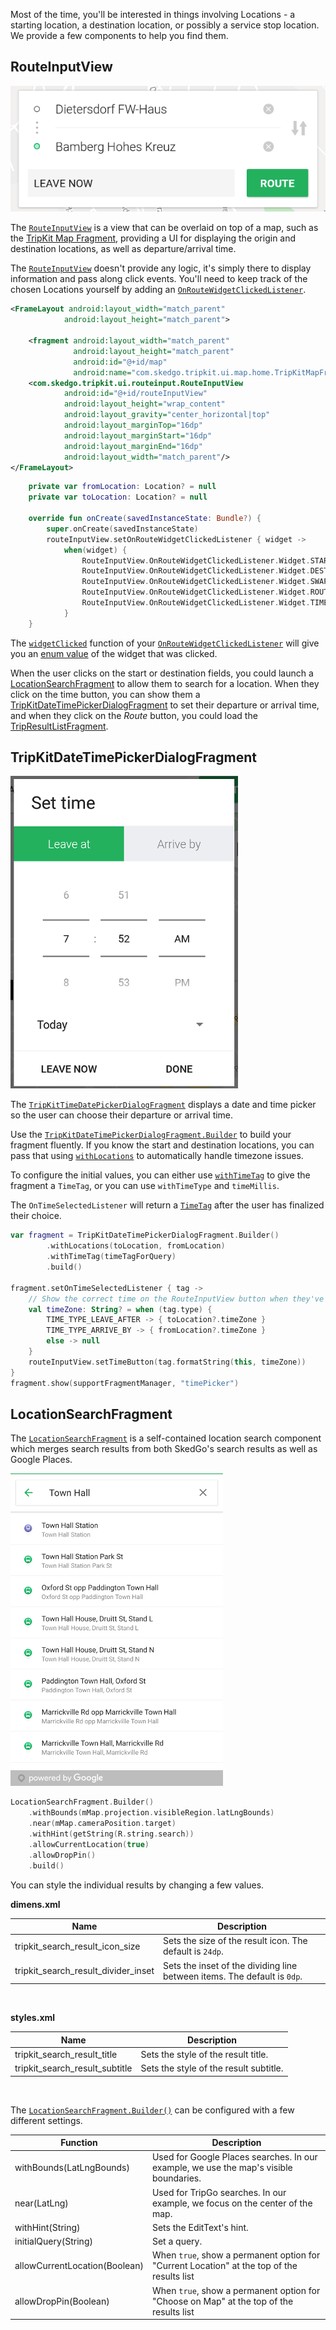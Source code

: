Most of the time, you'll be interested in things involving Locations - a starting location, a destination location,
or possibly a service stop location. We provide a few components to help you find them.

## RouteInputView
![RouteInputView](img/RouteInputView.png)

The [`RouteInputView`](tripkit-android/com.skedgo.tripkit.ui.routeinput/-route-input-view/index.md) is a view that can be overlaid on top of a map, such as the  [TripKit Map Fragment](tripkit_map_fragment.md), 
providing a UI for displaying the origin and destination locations, as well as departure/arrival time.

The [`RouteInputView`](tripkit-android/com.skedgo.tripkit.ui.routeinput/-route-input-view/index.md) doesn't provide any logic, it's simply there to display information and pass along click events.
You'll need to keep track of the chosen Locations yourself by adding an [`OnRouteWidgetClickedListener`](tripkit-android/com.skedgo.tripkit.ui.routeinput/-route-input-view/-on-route-widget-clicked-listener/index.md).

```xml
<FrameLayout android:layout_width="match_parent"
            android:layout_height="match_parent">

    <fragment android:layout_width="match_parent"
              android:layout_height="match_parent"
              android:id="@+id/map"
              android:name="com.skedgo.tripkit.ui.map.home.TripKitMapFragment"/>
    <com.skedgo.tripkit.ui.routeinput.RouteInputView
            android:id="@+id/routeInputView"
            android:layout_height="wrap_content"
            android:layout_gravity="center_horizontal|top"
            android:layout_marginTop="16dp"
            android:layout_marginStart="16dp"
            android:layout_marginEnd="16dp"
            android:layout_width="match_parent"/>
</FrameLayout>
```

```kotlin
    private var fromLocation: Location? = null
    private var toLocation: Location? = null

    override fun onCreate(savedInstanceState: Bundle?) {
        super.onCreate(savedInstanceState)
        routeInputView.setOnRouteWidgetClickedListener { widget ->
            when(widget) {
                RouteInputView.OnRouteWidgetClickedListener.Widget.START -> showSearchForStart()
                RouteInputView.OnRouteWidgetClickedListener.Widget.DESTINATION -> showSearchForDestination()
                RouteInputView.OnRouteWidgetClickedListener.Widget.SWAPPED -> startAndDestinationSwapped()
                RouteInputView.OnRouteWidgetClickedListener.Widget.ROUTE ->routeButtonSelected()
                RouteInputView.OnRouteWidgetClickedListener.Widget.TIME -> timeButtonSelected()
            }
    }
```

The [`widgetClicked`](tripkit-android/com.skedgo.tripkit.ui.routeinput/-route-input-view/-on-route-widget-clicked-listener/widget-clicked.md) 
function of your  [`OnRouteWidgetClickedListener`](tripkit-android/com.skedgo.tripkit.ui.routeinput/-route-input-view/-on-route-widget-clicked-listener/index.md) will give you an [enum value](tripkit-android/com.skedgo.tripkit.ui.routeinput/-route-input-view/-on-route-widget-clicked-listener/-widget/index.md) of the widget that was 
clicked.

When the user clicks on the start or destination fields, you could launch a [LocationSearchFragment](#locationsearchfragment) to allow them to 
search for a location. When they click on the time button, you can show them a [TripKitDateTimePickerDialogFragment](#tripkitdatetimepickerdialogfragment) 
to set their departure or arrival time, and when they click on the *Route* button, you could load the [TripResultListFragment](trip_results.md).

## TripKitDateTimePickerDialogFragment
![TripKitDateTimePickerDialogFragment](img/TripKitTimeDatePickerDialog.png)

The [`TripKitTimeDatePickerDialogFragment`](tripkit-android/com.skedgo.tripkit.ui.dialog/-trip-kit-date-time-picker-dialog-fragment/index.md) displays a date and time picker so the user can choose their departure or arrival time. 

Use the [`TripKitDateTimePickerDialogFragment.Builder`](tripkit-android/com.skedgo.tripkit.ui.dialog/-trip-kit-date-time-picker-dialog-fragment/-builder/index.md) to build your fragment fluently. If you know the start and 
destination locations, you can pass that using [`withLocations`](tripkit-android/com.skedgo.tripkit.ui.dialog/-trip-kit-date-time-picker-dialog-fragment/-builder/with-locations.md) to automatically handle timezone issues. 

To configure the initial values, you can either use [`withTimeTag`](tripkit-android/com.skedgo.tripkit.ui.dialog/-trip-kit-date-time-picker-dialog-fragment/-builder/with-time-tag.md) to give the fragment a `TimeTag`, or you can use
`withTimeType` and `timeMillis`.

The `OnTimeSelectedListener` will return a [`TimeTag`](tripkit-android/com.skedgo.tripkit.common.model/-time-tag/index.md) after the user has finalized their choice.

```kotlin
var fragment = TripKitDateTimePickerDialogFragment.Builder()
        .withLocations(toLocation, fromLocation)
        .withTimeTag(timeTagForQuery)
        .build()

fragment.setOnTimeSelectedListener { tag ->
    // Show the correct time on the RouteInputView button when they've changed the time
    val timeZone: String? = when (tag.type) {
        TIME_TYPE_LEAVE_AFTER -> { toLocation?.timeZone }
        TIME_TYPE_ARRIVE_BY -> { fromLocation?.timeZone }
        else -> null
    }
    routeInputView.setTimeButton(tag.formatString(this, timeZone))
}
fragment.show(supportFragmentManager, "timePicker")

```

## LocationSearchFragment

The [`LocationSearchFragment`](tripkit-android/com.skedgo.tripkit.ui.search/-location-search-fragment/index.md) is a self-contained location search component which merges search results from both SkedGo's
search results as well as Google Places. 

![LocationSearchFragment.png](img/LocationSearchFragment.png)


```kotlin
LocationSearchFragment.Builder()
    .withBounds(mMap.projection.visibleRegion.latLngBounds)
    .near(mMap.cameraPosition.target)
    .withHint(getString(R.string.search))
    .allowCurrentLocation(true)
    .allowDropPin()
    .build()
```

You can style the individual results by changing a few values.

**dimens.xml**

| Name                    | Description|
|-------------------------|------------|
| tripkit_search_result_icon_size | Sets the size of the result icon. The default is `24dp`. |
| tripkit_search_result_divider_inset | Sets the inset of the dividing line between items. The default is `0dp`.|

<br/>

**styles.xml**

| Name | Description|
|------|------------|
| tripkit_search_result_title | Sets the style of the result title.|
| tripkit_search_result_subtitle | Sets the style of the result subtitle. |

<br/>

The [`LocationSearchFragment.Builder()`](tripkit-android/com.skedgo.tripkit.ui.search/-location-search-fragment/-builder/index.md) can be configured with a few different settings.

| Function                 | Description |
|--------------------------|-------------|
| withBounds(LatLngBounds) | Used for Google Places searches. In our example, we use the map's visible boundaries. |
| near(LatLng) | Used for TripGo searches. In our example, we focus on the center of the map. |
| withHint(String) | Sets the EditText's hint. |
| initialQuery(String) | Set a query. |
| allowCurrentLocation(Boolean) | When `true`, show a permanent option for "Current Location" at the top of the results list|
| allowDropPin(Boolean) | When `true`, show a permanent option for "Choose on Map" at the top of the results list|

